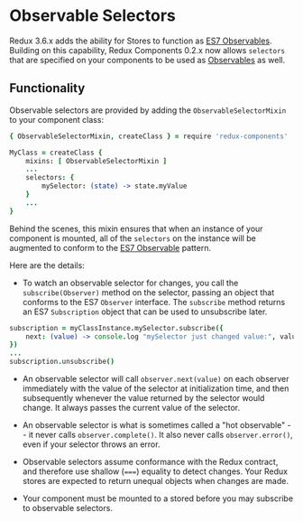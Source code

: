 # Observable Selectors

Redux 3.6.x adds the ability for Stores to function as [ES7 Observables](https://github.com/tc39/proposal-observable). Building on this capability, Redux Components 0.2.x now allows `selectors` that are specified on your components to be used as [Observables](https://github.com/tc39/proposal-observable) as well.

## Functionality

Observable selectors are provided by adding the `ObservableSelectorMixin` to your component class:
```coffeescript
{ ObservableSelectorMixin, createClass } = require 'redux-components'

MyClass = createClass {
	mixins: [ ObservableSelectorMixin ]
	...
	selectors: {
		mySelector: (state) -> state.myValue
	}
	...
}
```

Behind the scenes, this mixin ensures that when an instance of your component is mounted, all of the `selectors` on the instance will be augmented to conform to the [ES7 Observable](https://github.com/tc39/proposal-observable) pattern.

Here are the details:

- To watch an observable selector for changes, you call the `subscribe(Observer)` method on the selector, passing an object that conforms to the ES7 `Observer` interface. The `subscribe` method returns an ES7 `Subscription` object that can be used to unsubscribe later.
```coffeescript
subscription = myClassInstance.mySelector.subscribe({
	next: (value) -> console.log "mySelector just changed value:", value
})
...
subscription.unsubscribe()
```

- An observable selector will call `observer.next(value)` on each observer immediately with the value of the selector at initialization time, and then subsequently whenever the value returned by the selector would change. It always passes the current value of the selector.

- An observable selector is what is sometimes called a "hot observable" -- it never calls `observer.complete()`. It also never calls `observer.error()`, even if your selector throws an error.

- Observable selectors assume conformance with the Redux contract, and therefore use shallow (`===`) equality to detect changes. Your Redux stores are expected to return unequal objects when changes are made.

- Your component must be mounted to a stored before you may subscribe to observable selectors.
